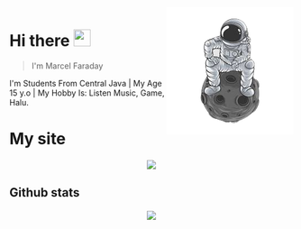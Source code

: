 <img src="icon.png" align="right" />

# Hi there <img src="https://github.com/alfianandaa/alfianandaa/raw/master/assets/wave1.gif" width="30" height="30">
> I'm Marcel Faraday

I'm Students From Central Java | My Age 15 y.o | My Hobby Is: Listen Music, Game, Halu.
# My site

<p align="center">
<a href="https://www.mrclfd.tk/">
  <img align="center" src="https://github-readme-stats.vercel.app/api/pin/?username=kenzmobal&repo=mrclfd.tk&theme=default" />
</a>

## Github stats
<p align="center">
<img align="center" src="https://github-readme-stats.vercel.app/api?username=kenzmobal&&show_icons=true&&custom_title=@mrclfd Github Stats&&theme=vue-dark" />
